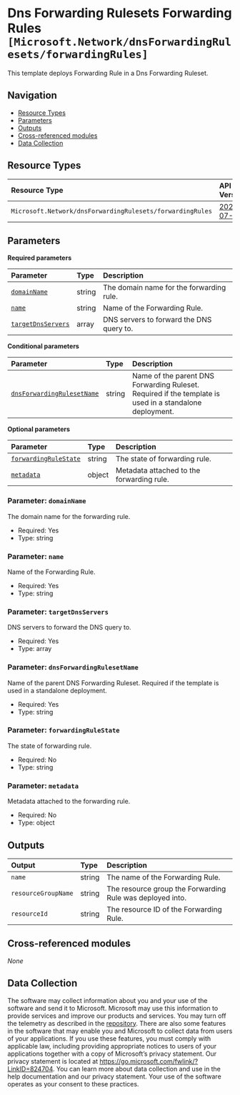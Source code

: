 # Dns Forwarding Rulesets Forwarding Rules `[Microsoft.Network/dnsForwardingRulesets/forwardingRules]`

This template deploys Forwarding Rule in a Dns Forwarding Ruleset.

## Navigation

- [Resource Types](#Resource-Types)
- [Parameters](#Parameters)
- [Outputs](#Outputs)
- [Cross-referenced modules](#Cross-referenced-modules)
- [Data Collection](#Data-Collection)

## Resource Types

| Resource Type | API Version |
| :-- | :-- |
| `Microsoft.Network/dnsForwardingRulesets/forwardingRules` | [2022-07-01](https://learn.microsoft.com/en-us/azure/templates/Microsoft.Network/2022-07-01/dnsForwardingRulesets/forwardingRules) |

## Parameters

**Required parameters**

| Parameter | Type | Description |
| :-- | :-- | :-- |
| [`domainName`](#parameter-domainname) | string | The domain name for the forwarding rule. |
| [`name`](#parameter-name) | string | Name of the Forwarding Rule. |
| [`targetDnsServers`](#parameter-targetdnsservers) | array | DNS servers to forward the DNS query to. |

**Conditional parameters**

| Parameter | Type | Description |
| :-- | :-- | :-- |
| [`dnsForwardingRulesetName`](#parameter-dnsforwardingrulesetname) | string | Name of the parent DNS Forwarding Ruleset. Required if the template is used in a standalone deployment. |

**Optional parameters**

| Parameter | Type | Description |
| :-- | :-- | :-- |
| [`forwardingRuleState`](#parameter-forwardingrulestate) | string | The state of forwarding rule. |
| [`metadata`](#parameter-metadata) | object | Metadata attached to the forwarding rule. |

### Parameter: `domainName`

The domain name for the forwarding rule.

- Required: Yes
- Type: string

### Parameter: `name`

Name of the Forwarding Rule.

- Required: Yes
- Type: string

### Parameter: `targetDnsServers`

DNS servers to forward the DNS query to.

- Required: Yes
- Type: array

### Parameter: `dnsForwardingRulesetName`

Name of the parent DNS Forwarding Ruleset. Required if the template is used in a standalone deployment.

- Required: Yes
- Type: string

### Parameter: `forwardingRuleState`

The state of forwarding rule.

- Required: No
- Type: string

### Parameter: `metadata`

Metadata attached to the forwarding rule.

- Required: No
- Type: object


## Outputs

| Output | Type | Description |
| :-- | :-- | :-- |
| `name` | string | The name of the Forwarding Rule. |
| `resourceGroupName` | string | The resource group the Forwarding Rule was deployed into. |
| `resourceId` | string | The resource ID of the Forwarding Rule. |

## Cross-referenced modules

_None_

## Data Collection

The software may collect information about you and your use of the software and send it to Microsoft. Microsoft may use this information to provide services and improve our products and services. You may turn off the telemetry as described in the [repository](https://aka.ms/avm/telemetry). There are also some features in the software that may enable you and Microsoft to collect data from users of your applications. If you use these features, you must comply with applicable law, including providing appropriate notices to users of your applications together with a copy of Microsoft’s privacy statement. Our privacy statement is located at <https://go.microsoft.com/fwlink/?LinkID=824704>. You can learn more about data collection and use in the help documentation and our privacy statement. Your use of the software operates as your consent to these practices.
